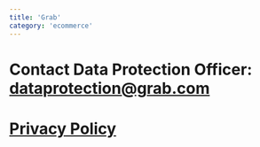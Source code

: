 ```yaml
---
title: 'Grab'
category: 'ecommerce'
---
```


# Contact Data Protection Officer: dataprotection@grab.com

# [Privacy Policy](https://www.grab.com/sg/terms-policies/privacy-policy/)